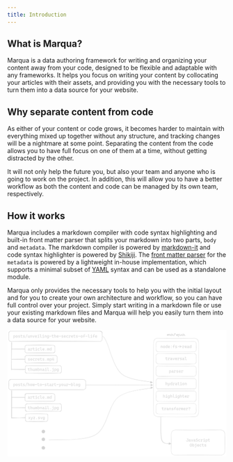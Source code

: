 ```yaml
---
title: Introduction
---
```


## What is Marqua?

Marqua is a data authoring framework for writing and organizing your content away from your code, designed to be flexible and adaptable with any frameworks. It helps you focus on writing your content by collocating your articles with their assets, and providing you with the necessary tools to turn them into a data source for your website.

## Why separate content from code

As either of your content or code grows, it becomes harder to maintain with everything mixed up together without any structure, and tracking changes will be a nightmare at some point. Separating the content from the code allows you to have full focus on one of them at a time, without getting distracted by the other.

<!-- "frameworks are not tools for organising your code, they are tools for organising your mind" - Rich Harris, https://www.youtube.com/watch?v=AdNJ3fydeao&t=412 -->

It will not only help the future you, but also your team and anyone who is going to work on the project. In addition, this will allow you to have a better workflow as both the content and code can be managed by its own team, respectively.

## How it works

Marqua includes a markdown compiler with code syntax highlighting and built-in front matter parser that splits your markdown into two parts, `body` and `metadata`. The markdown compiler is powered by [markdown-it](https://github.com/markdown-it/markdown-it) and code syntax highlighter is powered by [Shikiji](https://github.com/antfu/shikiji). The [front matter parser](/docs/modules#core-parse) for the `metadata` is powered by a lightweight in-house implementation, which supports a minimal subset of [YAML](https://yaml.org/) syntax and can be used as a standalone module.

Marqua only provides the necessary tools to help you with the initial layout and for you to create your own architecture and workflow, so you can have full control over your project. Simply start writing in a markdown file or use your existing markdown files and Marqua will help you easily turn them into a data source for your website.

![marqua architecture](./diagram.png)

